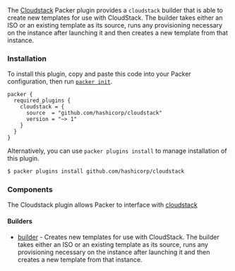The [Cloudstack](https://cloudstack.apache.org/) Packer plugin provides a
`cloudstack` builder that is able to
create new templates for use with CloudStack. The builder takes either an ISO
or an existing template as its source, runs any provisioning necessary on the instance after launching it and then creates a new template from that instance.

### Installation

To install this plugin, copy and paste this code into your Packer configuration, then run [`packer init`](https://www.packer.io/docs/commands/init).

```hcl
packer {
  required_plugins {
    cloudstack = {
      source  = "github.com/hashicorp/cloudstack"
      version = "~> 1"
    }
  }
}
```

Alternatively, you can use `packer plugins install` to manage installation of this plugin.

```sh
$ packer plugins install github.com/hashicorp/cloudstack
```

### Components

The Cloudstack plugin allows Packer to interface with [cloudstack](https://cloudstack.apache.org/)

#### Builders

- [builder](/packer/integrations/hashicorp/cloudstack/latest/components/builder/cloudstack) -  Creates new templates for use
  with CloudStack. The builder takes either an ISO or an existing template as its
  source, runs any provisioning necessary on the instance after launching it and
  then creates a new template from that instance.
